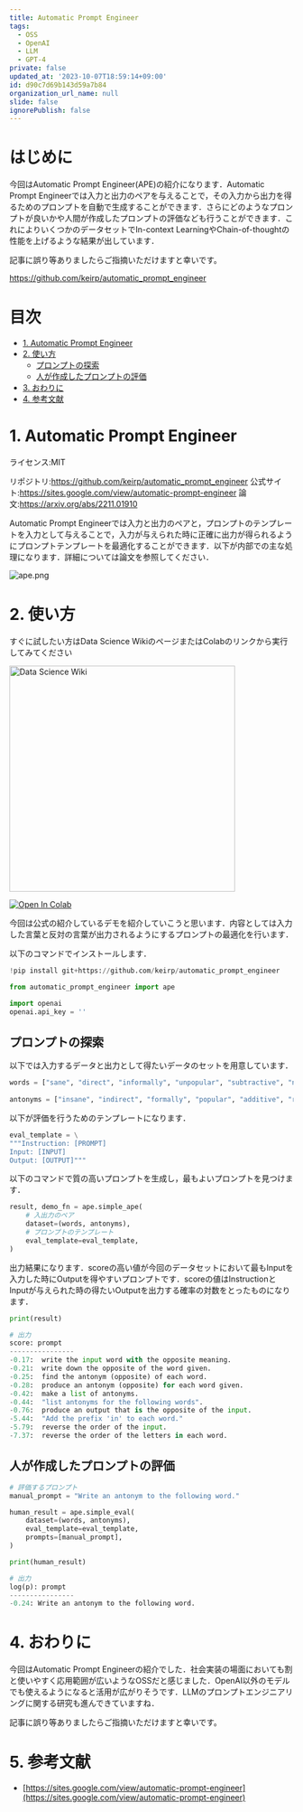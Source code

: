 ```yaml
---
title: Automatic Prompt Engineer
tags:
  - OSS
  - OpenAI
  - LLM
  - GPT-4
private: false
updated_at: '2023-10-07T18:59:14+09:00'
id: d90c7d69b143d59a7b84
organization_url_name: null
slide: false
ignorePublish: false
---
```

# はじめに

今回はAutomatic Prompt Engineer(APE)の紹介になります．Automatic Prompt Engineerでは入力と出力のペアを与えることで，その入力から出力を得るためのプロンプトを自動で生成することができます．さらにどのようなプロンプトが良いかや人間が作成したプロンプトの評価なども行うことができます．これによりいくつかのデータセットでIn-context LearningやChain-of-thoughtの性能を上げるような結果が出しています．

記事に誤り等ありましたらご指摘いただけますと幸いです。

https://github.com/keirp/automatic_prompt_engineer

# 目次
- [1. Automatic Prompt Engineer](#1-automatic-prompt-engineer)
- [2. 使い方](#2.-使い方)
  - [プロンプトの探索](#プロンプトの探索)
  - [人が作成したプロンプトの評価](#人が作成したプロンプトの評価)
- [3. おわりに](#3-おわりに)
- [4. 参考文献](#4-参考文献)


# 1. Automatic Prompt Engineer

ライセンス:MIT

リポジトリ:https://github.com/keirp/automatic_prompt_engineer
公式サイト:https://sites.google.com/view/automatic-prompt-engineer
論文:https://arxiv.org/abs/2211.01910

Automatic Prompt Engineerでは入力と出力のペアと，プロンプトのテンプレートを入力として与えることで，入力が与えられた時に正確に出力が得られるようにプロンプトテンプレートを最適化することができます．以下が内部での主な処理になります．詳細については論文を参照してください．

![ape.png](https://qiita-image-store.s3.ap-northeast-1.amazonaws.com/0/529366/00c5d5b9-0547-c269-6913-903e63fcac1d.png)


# 2. 使い方

すぐに試したい方はData Science WikiのページまたはColabのリンクから実行してみてください

<a href="https://www.data-science-wiki.net/article?path=/nlp/llm_framework/automatic_prompt_engineer.html">
<img src="https://raw.githubusercontent.com/fuyu-quant/data-science-wiki/main/images/logo2.png" alt="Data Science Wiki" width="400"/>
</a>

<a href="https://colab.research.google.com/github/fuyu-quant/data-science-wiki/blob/develop/nlp/llm_framework/automatic_prompt_engineer.ipynb" target="_blank" rel="noopener noreferrer"><img src="https://colab.research.google.com/assets/colab-badge.svg" alt="Open In Colab"/></a>

今回は公式の紹介しているデモを紹介していこうと思います．内容としては入力した言葉と反対の言葉が出力されるようにするプロンプトの最適化を行います．

以下のコマンドでインストールします．

```python
!pip install git+https://github.com/keirp/automatic_prompt_engineer
```

```python
from automatic_prompt_engineer import ape

import openai
openai.api_key = ''
```

## プロンプトの探索

以下では入力するデータと出力として得たいデータのセットを用意しています．

```python
words = ["sane", "direct", "informally", "unpopular", "subtractive", "nonresidential", "inexact", "uptown", "incomparable", "powerful", "gaseous", "evenly", "formality", "deliberately", "off"]
    
antonyms = ["insane", "indirect", "formally", "popular", "additive", "residential", "exact", "downtown", "comparable", "powerless", "solid", "unevenly", "informality", "accidentally", "on"]
```

以下が評価を行うためのテンプレートになります．

```python
eval_template = \
"""Instruction: [PROMPT]
Input: [INPUT]
Output: [OUTPUT]"""
```

以下のコマンドで質の高いプロンプトを生成し，最もよいプロンプトを見つけます．

```python
result, demo_fn = ape.simple_ape(
    # 入出力のペア
    dataset=(words, antonyms),
    # プロンプトのテンプレート
    eval_template=eval_template,
)
```

出力結果になります．scoreの高い値が今回のデータセットにおいて最もInputを入力した時にOutputを得やすいプロンプトです．scoreの値はInstructionとInputが与えられた時の得たいOutputを出力する確率の対数をとったものになります．

```python
print(result)

# 出力
score: prompt
----------------
-0.17:  write the input word with the opposite meaning.
-0.21:  write down the opposite of the word given.
-0.25:  find the antonym (opposite) of each word.
-0.28:  produce an antonym (opposite) for each word given.
-0.42:  make a list of antonyms.
-0.44:  "list antonyms for the following words".
-0.76:  produce an output that is the opposite of the input.
-5.44:  "Add the prefix 'in' to each word."
-5.79:  reverse the order of the input.
-7.37:  reverse the order of the letters in each word.
```

## 人が作成したプロンプトの評価

```python
# 評価するプロンプト
manual_prompt = "Write an antonym to the following word."

human_result = ape.simple_eval(
    dataset=(words, antonyms),
    eval_template=eval_template,
    prompts=[manual_prompt],
)
```

```python
print(human_result)

# 出力
log(p): prompt
----------------
-0.24: Write an antonym to the following word.
```

# 4. おわりに

今回はAutomatic Prompt Engineerの紹介でした．社会実装の場面においても割と使いやすく応用範囲が広いようなOSSだと感じました．OpenAI以外のモデルでも使えるようになると活用が広がりそうです．LLMのプロンプトエンジニアリングに関する研究も進んできていますね．

記事に誤り等ありましたらご指摘いただけますと幸いです。

# 5. 参考文献

- [https://sites.google.com/view/automatic-prompt-engineer](https://sites.google.com/view/automatic-prompt-engineer)
